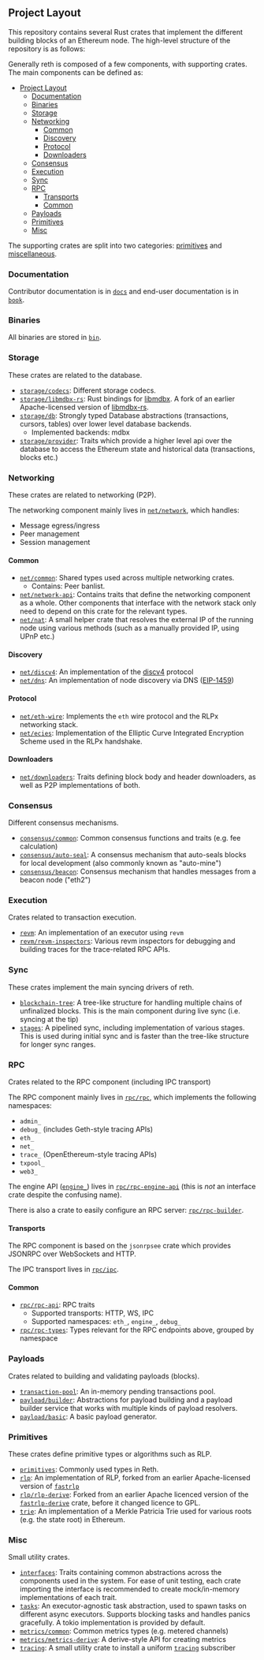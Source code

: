 ## Project Layout

This repository contains several Rust crates that implement the different building blocks of an Ethereum node. The high-level structure of the repository is as follows:

Generally reth is composed of a few components, with supporting crates. The main components can be defined as:

- [Project Layout](#project-layout)
  - [Documentation](#documentation)
  - [Binaries](#binaries)
  - [Storage](#storage)
  - [Networking](#networking)
    - [Common](#common)
    - [Discovery](#discovery)
    - [Protocol](#protocol)
    - [Downloaders](#downloaders)
  - [Consensus](#consensus)
  - [Execution](#execution)
  - [Sync](#sync)
  - [RPC](#rpc)
    - [Transports](#transports)
    - [Common](#common-1)
  - [Payloads](#payloads)
  - [Primitives](#primitives)
  - [Misc](#misc)

The supporting crates are split into two categories: [primitives](#primitives) and [miscellaneous](#misc).

### Documentation

Contributor documentation is in [`docs`](../../docs) and end-user documentation is in [`book`](../../book).

### Binaries

All binaries are stored in [`bin`](../../bin).

### Storage

These crates are related to the database.

- [`storage/codecs`](../../crates/storage/codecs): Different storage codecs.
- [`storage/libmdbx-rs`](../../crates/storage/libmdbx-rs): Rust bindings for [libmdbx](https://libmdbx.dqdkfa.ru). A fork of an earlier Apache-licensed version of [libmdbx-rs][libmdbx-rs].
- [`storage/db`](../../crates/storage/db): Strongly typed Database abstractions (transactions, cursors, tables) over lower level database backends.
  - Implemented backends: mdbx
- [`storage/provider`](../../crates/storage/provider): Traits which provide a higher level api over the database to access the Ethereum state and historical data (transactions, blocks etc.)


### Networking

These crates are related to networking (P2P).

The networking component mainly lives in [`net/network`](../../crates/net/network), which handles:

- Message egress/ingress
- Peer management
- Session management

#### Common

- [`net/common`](../../crates/net/common): Shared types used across multiple networking crates.
  - Contains: Peer banlist.
- [`net/network-api`](../../crates/net/network-api): Contains traits that define the networking component as a whole. Other components that interface with the network stack only need to depend on this crate for the relevant types.
- [`net/nat`](../../crates/net/nat): A small helper crate that resolves the external IP of the running node using various methods (such as a manually provided IP, using UPnP etc.)

#### Discovery

- [`net/discv4`](../../crates/net/discv4): An implementation of the [discv4][discv4] protocol
- [`net/dns`](../../crates/net/dns): An implementation of node discovery via DNS ([EIP-1459][eip-1459])

#### Protocol

- [`net/eth-wire`](../../crates/net/eth-wire): Implements the `eth` wire protocol and the RLPx networking stack.
- [`net/ecies`](../../crates/net/ecies): Implementation of the Elliptic Curve Integrated Encryption Scheme used in the RLPx handshake.

#### Downloaders

- [`net/downloaders`](../../crates/net/downloaders): Traits defining block body and header downloaders, as well as P2P implementations of both.

### Consensus

Different consensus mechanisms.

- [`consensus/common`](../../crates/consensus/common): Common consensus functions and traits (e.g. fee calculation)
- [`consensus/auto-seal`](../../crates/consensus/auto-seal): A consensus mechanism that auto-seals blocks for local development (also commonly known as "auto-mine")
- [`consensus/beacon`](../../crates/consensus/beacon): Consensus mechanism that handles messages from a beacon node ("eth2")

### Execution

Crates related to transaction execution.

- [`revm`](../../crates/revm): An implementation of an executor using `revm`
- [`revm/revm-inspectors`](../../crates/revm/revm-inspectors): Various revm inspectors for debugging and building traces for the trace-related RPC APIs.

### Sync

These crates implement the main syncing drivers of reth.

- [`blockchain-tree`](../../crates/blockchain-tree): A tree-like structure for handling multiple chains of unfinalized blocks. This is the main component during live sync (i.e. syncing at the tip)
- [`stages`](../../crates/stages): A pipelined sync, including implementation of various stages. This is used during initial sync and is faster than the tree-like structure for longer sync ranges.

### RPC

Crates related to the RPC component (including IPC transport)

The RPC component mainly lives in [`rpc/rpc`](../../crates/rpc/rpc), which implements the following namespaces:

- `admin_`
- `debug_` (includes Geth-style tracing APIs)
- `eth_`
- `net_`
- `trace_` (OpenEthereum-style tracing APIs)
- `txpool_`
- `web3_`

The engine API ([`engine_`][engine-spec]) lives in [`rpc/rpc-engine-api`](../../crates/rpc/rpc-engine-api) (this is *not* an interface crate despite the confusing name).

There is also a crate to easily configure an RPC server: [`rpc/rpc-builder`](../../crates/rpc/rpc-builder).

#### Transports

The RPC component is based on the `jsonrpsee` crate which provides JSONRPC over WebSockets and HTTP.

The IPC transport lives in [`rpc/ipc`](../../crates/rpc/ipc).

#### Common

- [`rpc/rpc-api`](../../crates/rpc/rpc-api): RPC traits
  - Supported transports: HTTP, WS, IPC
  - Supported namespaces: `eth_`, `engine_`, `debug_`
- [`rpc/rpc-types`](../../crates/rpc/rpc-types): Types relevant for the RPC endpoints above, grouped by namespace

### Payloads

Crates related to building and validating payloads (blocks).

- [`transaction-pool`](../../crates/transaction-pool): An in-memory pending transactions pool.
- [`payload/builder`](../../crates/payload/builder): Abstractions for payload building and a payload builder service that works with multiple kinds of payload resolvers.
- [`payload/basic`](../../crates/payload/basic): A basic payload generator.

### Primitives

These crates define primitive types or algorithms such as RLP.

- [`primitives`](../../crates/primitives): Commonly used types in Reth.
- [`rlp`](../../crates/rlp): An implementation of RLP, forked from an earlier Apache-licensed version of [`fastrlp`][fastrlp]
- [`rlp/rlp-derive`](../../crates/rlp/rlp-derive): Forked from an earlier Apache licenced version of the [`fastrlp-derive`][fastrlp-derive] crate, before it changed licence to GPL.
- [`trie`](../../crates/trie): An implementation of a Merkle Patricia Trie used for various roots (e.g. the state root) in Ethereum.

### Misc

Small utility crates.

- [`interfaces`](../../crates/interfaces): Traits containing common abstractions across the components used in the system. For ease of unit testing, each crate importing the interface is recommended to create mock/in-memory implementations of each trait.
- [`tasks`](../../crates/tasks): An executor-agnostic task abstraction, used to spawn tasks on different async executors. Supports blocking tasks and handles panics gracefully. A tokio implementation is provided by default.
- [`metrics/common`](../../crates/metrics/common): Common metrics types (e.g. metered channels)
- [`metrics/metrics-derive`](../../crates/metrics/metrics-derive): A derive-style API for creating metrics
- [`tracing`](../../crates/tracing): A small utility crate to install a uniform [`tracing`][tracing] subscriber

[fastrlp]: https://crates.io/crates/fastrlp
[fastrlp-derive]: https://crates.io/crates/fastrlp-derive
[libmdbx-rs]: https://crates.io/crates/libmdbx
[discv4]: https://github.com/ethereum/devp2p/blob/master/discv4.md
[jsonrpsee]: https://github.com/paritytech/jsonrpsee/
[tracing]: https://crates.io/crates/tracing
[eip-1459]: https://eips.ethereum.org/EIPS/eip-1459
[engine-spec]: https://github.com/ethereum/execution-apis/tree/main/src/engine